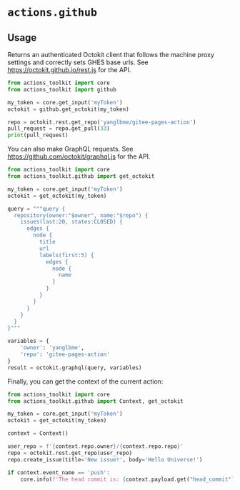 # `actions.github`

## Usage

Returns an authenticated Octokit client that follows the machine proxy settings and correctly sets GHES base urls.
See https://octokit.github.io/rest.js for the API.

```python
from actions_toolkit import core
from actions_toolkit import github

my_token = core.get_input('myToken')
octokit = github.get_octokit(my_token)

repo = octokit.rest.get_repo('yanglbme/gitee-pages-action')
pull_request = repo.get_pull(33)
print(pull_request)
```

You can also make GraphQL requests. See https://github.com/octokit/graphql.js for the API.

```python
from actions_toolkit import core
from actions_toolkit.github import get_octokit

my_token = core.get_input('myToken')
octokit = get_octokit(my_token)

query = """query {
  repository(owner:"$owner", name:"$repo") {
    issues(last:20, states:CLOSED) {
      edges {
        node {
          title
          url
          labels(first:5) {
            edges {
              node {
                name
              }
            }
          }
        }
      }
    }
  }
}"""

variables = {
    'owner': 'yanglbme',
    'repo': 'gitee-pages-action'
}
result = octokit.graphql(query, variables)
```

Finally, you can get the context of the current action:

```python
from actions_toolkit import core
from actions_toolkit.github import Context, get_octokit

my_token = core.get_input('myToken')
octokit = get_octokit(my_token)

context = Context()

user_repo = f'{context.repo.owner}/{context.repo.repo}'
repo = octokit.rest.get_repo(user_repo)
repo.create_issue(title='New issue!', body='Hello Universe!')

if context.event_name == 'push':
    core.info(f'The head commit is: {context.payload.get("head_commit")}')
```
